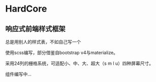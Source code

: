 # HardCore 
## 响应式前端样式框架

总是用别人的样式表，不如自己写一个

使用scss编写，部分借鉴自bootstrap v4与materialize。

采用24列的栅格系统，可适配小、中、大、超大（s m l u）四种屏幕尺寸。

组件编写中...